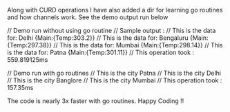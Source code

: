 Along with CURD operations I have also added a dir for learning go routines and how channels work. See the demo output run below 

// Demo run without using go routine
// Sample output :
// This is the data for: Delhi {Main:{Temp:303.2}}
// This is the data for: Bengaluru {Main:{Temp:297.38}}
// This is the data for: Mumbai {Main:{Temp:298.14}}
// This is the data for: Patna {Main:{Temp:301.11}}
// This operation took :  559.819125ms


// Demo run with go routines
// This is the city Patna
// This is the city Delhi
// This is the city Banglore
// This is the city Mumbai
// This operation took :  157.35ms

The code is nearly 3x faster with go routines. Happy Coding !!
